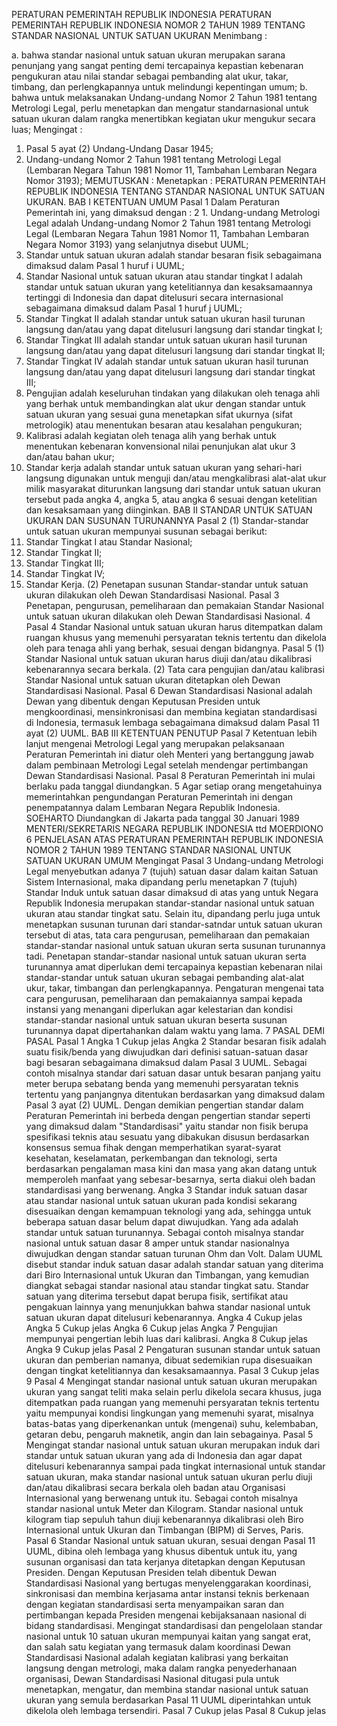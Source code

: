  PERATURAN PEMERINTAH REPUBLIK INDONESIA PERATURAN PEMERINTAH REPUBLIK INDONESIA NOMOR 2 TAHUN 1989 TENTANG STANDAR NASIONAL UNTUK SATUAN UKURAN
Menimbang :

a. bahwa standar nasional untuk satuan ukuran merupakan sarana penunjang yang sangat penting demi tercapainya kepastian kebenaran pengukuran atau nilai standar sebagai pembanding alat ukur, takar, timbang, dan perlengkapannya untuk melindungi kepentingan umum;
b. bahwa untuk melaksanakan Undang-undang Nomor 2 Tahun 1981 tentang Metrologi Legal, perlu menetapkan dan mengatur standarnasional untuk satuan ukuran dalam rangka menertibkan kegiatan ukur mengukur secara luas;
Mengingat :

1. Pasal 5 ayat (2) Undang-Undang Dasar 1945;
2. Undang-undang Nomor 2 Tahun 1981 tentang Metrologi Legal (Lembaran Negara Tahun 1981 Nomor 11, Tambahan Lembaran Negara Nomor 3193);
MEMUTUSKAN :
 Menetapkan : PERATURAN PEMERINTAH REPUBLIK INDONESIA TENTANG STANDAR NASIONAL UNTUK SATUAN UKURAN.
BAB I KETENTUAN UMUM
Pasal 1
Dalam Peraturan Pemerintah ini, yang dimaksud dengan : 2 1. Undang-undang Metrologi Legal adalah Undang-undang Nomor 2 Tahun 1981 tentang Metrologi Legal (Lembaran Negara Tahun 1981 Nomor 11, Tambahan Lembaran Negara Nomor 3193) yang selanjutnya disebut UUML;
2. Standar untuk satuan ukuran adalah standar besaran fisik sebagaimana dimaksud dalam Pasal 1 huruf i UUML;
3. Standar Nasional untuk satuan ukuran atau standar tingkat I adalah standar untuk satuan ukuran yang ketelitiannya dan kesaksamaannya tertinggi di Indonesia dan dapat ditelusuri secara internasional sebagaimana dimaksud dalam Pasal 1 huruf j UUML;
4. Standar Tingkat II adalah standar untuk satuan ukuran hasil turunan langsung dan/atau yang dapat ditelusuri langsung dari standar tingkat I;
5. Standar Tingkat III adalah standar untuk satuan ukuran hasil turunan langsung dan/atau yang dapat ditelusuri langsung dari standar tingkat II;
6. Standar Tingkat IV adalah standar untuk satuan ukuran hasil turunan langsung dan/atau yang dapat ditelusuri langsung dari standar tingkat III;
7. Pengujian adalah keseluruhan tindakan yang dilakukan oleh tenaga ahli yang berhak untuk membandingkan alat ukur dengan standar untuk satuan ukuran yang sesuai guna menetapkan sifat ukurnya (sifat metrologik) atau menentukan besaran atau kesalahan pengukuran;
8. Kalibrasi adalah kegiatan oleh tenaga alih yang berhak untuk menentukan kebenaran konvensional nilai penunjukan alat ukur 3 dan/atau bahan ukur;
9. Standar kerja adalah standar untuk satuan ukuran yang sehari-hari langsung digunakan untuk menguji dan/atau mengkalibrasi alat-alat ukur milik masyarakat diturunkan langsung dari standar untuk satuan ukuran tersebut pada angka 4, angka 5, atau angka 6 sesuai dengan ketelitian dan kesaksamaan yang diinginkan.
BAB II STANDAR UNTUK SATUAN UKURAN DAN SUSUNAN TURUNANNYA
Pasal 2
(1) Standar-standar untuk satuan ukuran mempunyai susunan sebagai berikut:
1. Standar Tingkat I atau Standar Nasional;
2. Standar Tingkat II;
3. Standar Tingkat III;
4. Standar Tingkat IV;
5. Standar Kerja.
(2) Penetapan susunan Standar-standar untuk satuan ukuran dilakukan oleh Dewan Standardisasi Nasional.
Pasal 3
Penetapan, pengurusan, pemeliharaan dan pemakaian Standar Nasional untuk satuan ukuran dilakukan oleh Dewan Standardisasi Nasional. 4
Pasal 4
Standar Nasional untuk satuan ukuran harus ditempatkan dalam ruangan khusus yang memenuhi persyaratan teknis tertentu dan dikelola oleh para tenaga ahli yang berhak, sesuai dengan bidangnya.
Pasal 5
(1) Standar Nasional untuk satuan ukuran harus diuji dan/atau dikalibrasi kebenarannya secara berkala.
(2) Tata cara pengujian dan/atau kalibrasi Standar Nasional untuk satuan ukuran ditetapkan oleh Dewan Standardisasi Nasional.
Pasal 6
Dewan Standardisasi Nasional adalah Dewan yang dibentuk dengan Keputusan Presiden untuk mengkoordinasi, mensinkronisasi dan membina kegiatan standardisasi di Indonesia, termasuk lembaga sebagaimana dimaksud dalam Pasal 11 ayat (2) UUML.
BAB III KETENTUAN PENUTUP
Pasal 7
Ketentuan lebih lanjut mengenai Metrologi Legal yang merupakan pelaksanaan Peraturan Pemerintah ini diatur oleh Menteri yang bertanggung jawab dalam pembinaan Metrologi Legal setelah mendengar pertimbangan Dewan Standardisasi Nasional.
Pasal 8
Peraturan Pemerintah ini mulai berlaku pada tanggal diundangkan. 5
Agar setiap orang mengetahuinya memerintahkan pengundangan Peraturan Pemerintah ini dengan penempatannya dalam Lembaran Negara Republik Indonesia. SOEHARTO Diundangkan di Jakarta pada tanggal 30 Januari 1989 MENTERI/SEKRETARIS NEGARA REPUBLIK INDONESIA ttd MOERDIONO 6 PENJELASAN ATAS PERATURAN PEMERINTAH REPUBLIK INDONESIA NOMOR 2 TAHUN 1989 TENTANG STANDAR NASIONAL UNTUK SATUAN UKURAN UMUM Mengingat Pasal 3 Undang-undang Metrologi Legal menyebutkan adanya 7 (tujuh) satuan dasar dalam kaitan Satuan Sistem Internasional, maka dipandang perlu menetapkan 7 (tujuh) Standar Induk untuk satuan dasar dimaksud di atas yang untuk Negara Republik Indonesia merupakan standar-standar nasional untuk satuan ukuran atau standar tingkat satu. Selain itu, dipandang perlu juga untuk menetapkan susunan turunan dari standar-satndar untuk satuan ukuran tersebut di atas, tata cara pengurusan, pemeliharaan dan pemakaian standar-standar nasional untuk satuan ukuran serta susunan turunannya tadi. Penetapan standar-standar nasional untuk satuan ukuran serta turunannya amat diperlukan demi tercapainya kepastian kebenaran nilai standar-standar untuk satuan ukuran sebagai pembanding alat-alat ukur, takar, timbangan dan perlengkapannya. Pengaturan mengenai tata cara pengurusan, pemeliharaan dan pemakaiannya sampai kepada instansi yang menangani diperlukan agar kelestarian dan kondisi standar-standar nasional untuk satuan ukuran beserta susunan turunannya dapat dipertahankan dalam waktu yang lama. 7 PASAL DEMI PASAL Pasal 1 Angka 1 Cukup jelas Angka 2 Standar besaran fisik adalah suatu fisik/benda yang diwujudkan dari definisi satuan-satuan dasar bagi besaran sebagaimana dimaksud dalam Pasal 3 UUML. Sebagai contoh misalnya standar dari satuan dasar untuk besaran panjang yaitu meter berupa sebatang benda yang memenuhi persyaratan teknis tertentu yang panjangnya ditentukan berdasarkan yang dimaksud dalam Pasal 3 ayat (2) UUML. Dengan demikian pengertian standar dalam Peraturan Pemerintah ini berbeda dengan pengertian standar seperti yang dimaksud dalam "Standardisasi" yaitu standar non fisik berupa spesifikasi teknis atau sesuatu yang dibakukan disusun berdasarkan konsensus semua fihak dengan memperhatikan syarat-syarat kesehatan, keselamatan, perkembangan dan teknologi, serta berdasarkan pengalaman masa kini dan masa yang akan datang untuk memperoleh manfaat yang sebesar-besarnya, serta diakui oleh badan standardisasi yang berwenang. Angka 3 Standar induk satuan dasar atau standar nasional untuk satuan ukuran pada kondisi sekarang disesuaikan dengan kemampuan teknologi yang ada, sehingga untuk beberapa satuan dasar belum dapat diwujudkan. Yang ada adalah standar untuk satuan turunannya. Sebagai contoh misalnya standar nasional untuk satuan dasar 8 amper untuk standar nasionalnya diwujudkan dengan standar satuan turunan Ohm dan Volt. Dalam UUML disebut standar induk satuan dasar adalah standar satuan yang diterima dari Biro Internasional untuk Ukuran dan Timbangan, yang kemudian diangkat sebagai standar nasional atau standar tingkat satu. Standar satuan yang diterima tersebut dapat berupa fisik, sertifikat atau pengakuan lainnya yang menunjukkan bahwa standar nasional untuk satuan ukuran dapat ditelusuri kebenarannya. Angka 4 Cukup jelas Angka 5 Cukup jelas Angka 6 Cukup jelas Angka 7 Pengujian mempunyai pengertian lebih luas dari kalibrasi. Angka 8 Cukup jelas Angka 9 Cukup jelas
Pasal 2
Pengaturan susunan standar untuk satuan ukuran dan pemberian namanya, dibuat sedemikian rupa disesuaikan dengan tingkat ketelitiannya dan kesaksamaannya.
Pasal 3
Cukup jelas 9
Pasal 4
Mengingat standar nasional untuk satuan ukuran merupakan ukuran yang sangat teliti maka selain perlu dikelola secara khusus, juga ditempatkan pada ruangan yang memenuhi persyaratan teknis tertentu yaitu mempunyai kondisi lingkungan yang memenuhi syarat, misalnya batas-batas yang diperkenankan untuk (mengenai) suhu, kelembaban, getaran debu, pengaruh maknetik, angin dan lain sebagainya.
Pasal 5
Mengingat standar nasional untuk satuan ukuran merupakan induk dari standar untuk satuan ukuran yang ada di Indonesia dan agar dapat ditelusuri kebenarannya sampai pada tingkat internasional untuk standar satuan ukuran, maka standar nasional untuk satuan ukuran perlu diuji dan/atau dikalibrasi secara berkala oleh badan atau Organisasi Internasional yang berwenang untuk itu. Sebagai contoh misalnya standar nasional untuk Meter dan Kilogram. Standar nasional untuk kilogram tiap sepuluh tahun diuji kebenarannya dikalibrasi oleh Biro Internasional untuk Ukuran dan Timbangan (BIPM) di Serves, Paris.
Pasal 6
Standar Nasional untuk satuan ukuran, sesuai dengan Pasal 11 UUML, dibina oleh lembaga yang khusus dibentuk untuk itu, yang susunan organisasi dan tata kerjanya ditetapkan dengan Keputusan Presiden. Dengan Keputusan Presiden telah dibentuk Dewan Standardisasi Nasional yang bertugas menyelenggarakan koordinasi, sinkronisasi dan membina kerjasama antar instansi teknis berkenaan dengan kegiatan standardisasi serta menyampaikan saran dan pertimbangan kepada Presiden mengenai kebijaksanaan nasional di bidang standardisasi. Mengingat standardisasi dan pengelolaan standar nasional untuk 10 satuan ukuran mempunyai kaitan yang sangat erat, dan salah satu kegiatan yang termasuk dalam koordinasi Dewan Standardisasi Nasional adalah kegiatan kalibrasi yang berkaitan langsung dengan metrologi, maka dalam rangka penyederhanaan organisasi, Dewan Standardisasi Nasional ditugasi pula untuk menetapkan, mengatur, dan membina standar nasional untuk satuan ukuran yang semula berdasarkan Pasal 11 UUML diperintahkan untuk dikelola oleh lembaga tersendiri.
Pasal 7
Cukup jelas
Pasal 8
Cukup jelas